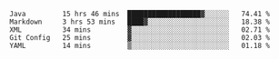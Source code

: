 <!--START_SECTION:waka-->
```text
Java         15 hrs 46 mins  ██████████████████▓░░░░░░   74.41 % 
Markdown     3 hrs 53 mins   ████▓░░░░░░░░░░░░░░░░░░░░   18.38 % 
XML          34 mins         ▓░░░░░░░░░░░░░░░░░░░░░░░░   02.71 % 
Git Config   25 mins         ▓░░░░░░░░░░░░░░░░░░░░░░░░   02.03 % 
YAML         14 mins         ▒░░░░░░░░░░░░░░░░░░░░░░░░   01.18 % 
```
<!--END_SECTION:waka-->
